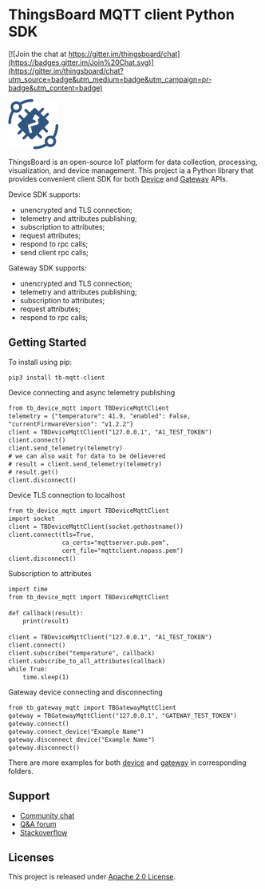 # ThingsBoard MQTT client Python SDK
[![Join the chat at https://gitter.im/thingsboard/chat](https://badges.gitter.im/Join%20Chat.svg)](https://gitter.im/thingsboard/chat?utm_source=badge&utm_medium=badge&utm_campaign=pr-badge&utm_content=badge)

<img src="./logo.png?raw=true" width="100" height="100">

ThingsBoard is an open-source IoT platform for data collection, processing, visualization, and device management.
This project ia a Python library that provides convenient client SDK for both [Device](https://thingsboard.io/docs/reference/mqtt-api/) and [Gateway](https://thingsboard.io/docs/reference/gateway-mqtt-api/) APIs.

Device SDK supports:
- unencrypted and TLS connection;
- telemetry and attributes publishing;
- subscription to attributes;
- request attributes;
- respond to rpc calls;
- send client rpc calls;

Gateway SDK supports:
- unencrypted and TLS connection;
- telemetry and attributes publishing;
- subscription to attributes;
- request attributes;
- respond to rpc calls;

## Getting Started

To install using pip:
```
pip3 install tb-mqtt-client
```

Device connecting and async telemetry publishing
```
from tb_device_mqtt import TBDeviceMqttClient
telemetry = {"temperature": 41.9, "enabled": False, "currentFirmwareVersion": "v1.2.2"}
client = TBDeviceMqttClient("127.0.0.1", "A1_TEST_TOKEN")
client.connect()
client.send_telemetry(telemetry)
# we can also wait for data to be delievered 
# result = client.send_telemetry(telemetry)
# result.get()
client.disconnect()
```

Device TLS connection to localhost
```
from tb_device_mqtt import TBDeviceMqttClient
import socket
client = TBDeviceMqttClient(socket.gethostname())
client.connect(tls=True,
               ca_certs="mqttserver.pub.pem",
               cert_file="mqttclient.nopass.pem")
client.disconnect()
```
Subscription to attributes
```
import time
from tb_device_mqtt import TBDeviceMqttClient

def callback(result):
    print(result)

client = TBDeviceMqttClient("127.0.0.1", "A1_TEST_TOKEN")
client.connect()
client.subscribe("temperature", callback)
client.subscribe_to_all_attributes(callback)
while True:
    time.sleep(1)
```

Gateway device connecting and disconnecting
```
from tb_gateway_mqtt import TBGatewayMqttClient
gateway = TBGatewayMqttClient("127.0.0.1", "GATEWAY_TEST_TOKEN")
gateway.connect()
gateway.connect_device("Example Name")
gateway.disconnect_device("Example Name")
gateway.disconnect()
```
There are more examples for both [device](https://github.com/serhiilikh/tb_mqtt_client/tree/master/examples/device) and [gateway](https://github.com/serhiilikh/tb_mqtt_client/tree/master/examples/gateway) in corresponding folders.

## Support

 - [Community chat](https://gitter.im/thingsboard/chat)
 - [Q&A forum](https://groups.google.com/forum/#!forum/thingsboard)
 - [Stackoverflow](http://stackoverflow.com/questions/tagged/thingsboard)

## Licenses

This project is released under [Apache 2.0 License](./LICENSE).
